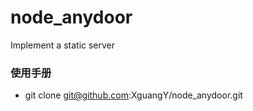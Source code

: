 # node_anydoor
Implement a static server

### 使用手册

+ git clone git@github.com:XguangY/node_anydoor.git